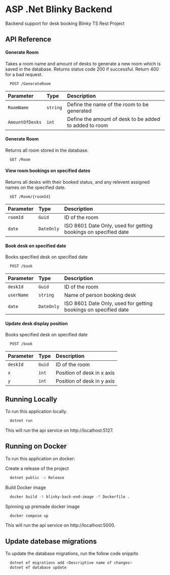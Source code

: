 # ASP .Net Blinky Backend

Backend support for desk booking Blinky TS Rest Project

## API Reference

#### Generate Room

Takes a room name and amount of desks to generate a new room which is saved in the database.
Returns status code 200 if successful.
Return 400 for a bad request.

```http
  POST /GenerateRoom
```

| Parameter       | Type     | Description                                            |
| :-------------- | :------- | :----------------------------------------------------- |
| `RoomName`      | `string` | Define the name of the room to be generated            |
| `AmountOfDesks` | `int`    | Define the amount of desk to be added to added to room |

#### Generate Room

Returns all room stored in the database.

```http
  GET /Room
```

#### View room bookings on specified dates

Returns all desks with their booked status, and any relevent assigned names on the specified date.

```http
  GET /Room/{roomId}
```

| Parameter | Type       | Description                                                     |
| :-------- | :--------- | :-------------------------------------------------------------- |
| `roomId`  | `Guid`     | ID of the room                                                  |
| `date`    | `DateOnly` | ISO 8601 Date Only, used for getting bookings on specified date |

#### Book desk on specified date

Books specified desk on specified date

```http
  POST /book
```

| Parameter  | Type       | Description                                                     |
| :--------- | :--------- | :-------------------------------------------------------------- |
| `deskId`   | `Guid`     | ID of the room                                                  |
| `userName` | `string`   | Name of person booking desk                                     |
| `date`     | `DateOnly` | ISO 8601 Date Only, used for getting bookings on specified date |

#### Update desk display position

Books specified desk on specified date

```http
  POST /book
```

| Parameter | Type   | Description                |
| :-------- | :----- | :------------------------- |
| `deskId`  | `Guid` | ID of the room             |
| `x`       | `int`  | Position of desk in x axis |
| `y`       | `int`  | Position of desk in y axis |

## Running Locally

To run this application locally.

```bash
  dotnet run
```

This will run the api service on http://localhost:5127.

## Running on Docker

To run this application on docker:

Create a release of the project

```bash
  dotnet public -c Release
```

Build Docker image

```bash
  docker build -t blinky-back-end-image -f Dockerfile .
```

Spinning up premade docker image

```bash
  docker compose up
```

This will run the api service on http://localhost:5000.

## Update datebase migrations

To update the database migrations, run the follow code snippits

```bash
  dotnet ef migrations add <Descriptive name of changes>
  dotnet ef database update
```
